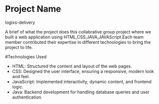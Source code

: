 # Project Name
logixs-delivery

A brief of what the project does 
 this collabrative group project where we built a web application using HTML,CSS,JAVA,JAVAScript.Each team member contributed their expertise in different technologies to bring the project to life.

#Technologies Used
- HTML: Structured the content and layout of the web pages.
- CSS: Designed the user interface, ensuring a responsive, modern look and feel.
- JavaScript: Implemented interactivity, dynamic content, and frontend logic.
- Java: Backend development for handling database queries and user authentication.
